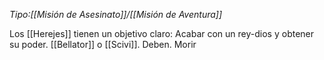 _Tipo:[[Misión de Asesinato]]/[[Misión de  Aventura]]_

Los [[Herejes]] tienen un objetivo claro:
Acabar con un rey-dios y obtener su poder.
[[Bellator]] o [[Scivi]]. Deben. Morir